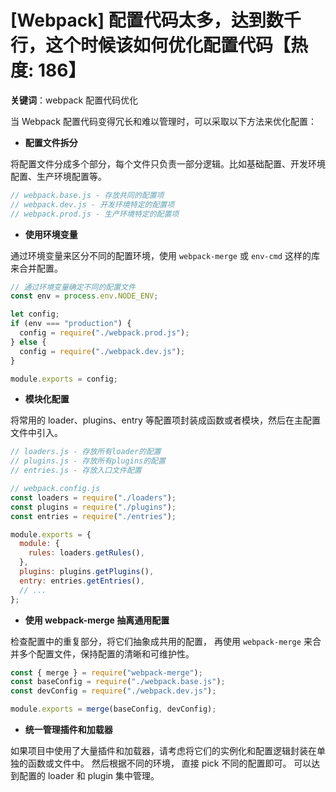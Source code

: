 # [Webpack] 配置代码太多，达到数千行，这个时候该如何优化配置代码【热度: 186】

**关键词**：webpack 配置代码优化

当 Webpack 配置代码变得冗长和难以管理时，可以采取以下方法来优化配置：

- **配置文件拆分**

将配置文件分成多个部分，每个文件只负责一部分逻辑。比如基础配置、开发环境配置、生产环境配置等。

```js
// webpack.base.js - 存放共同的配置项
// webpack.dev.js - 开发环境特定的配置项
// webpack.prod.js - 生产环境特定的配置项
```

- **使用环境变量**

通过环境变量来区分不同的配置环境，使用 `webpack-merge` 或 `env-cmd` 这样的库来合并配置。

```js
// 通过环境变量确定不同的配置文件
const env = process.env.NODE_ENV;

let config;
if (env === "production") {
  config = require("./webpack.prod.js");
} else {
  config = require("./webpack.dev.js");
}

module.exports = config;
```

- **模块化配置**

将常用的 loader、plugins、entry 等配置项封装成函数或者模块，然后在主配置文件中引入。

```js
// loaders.js - 存放所有loader的配置
// plugins.js - 存放所有plugins的配置
// entries.js - 存放入口文件配置

// webpack.config.js
const loaders = require("./loaders");
const plugins = require("./plugins");
const entries = require("./entries");

module.exports = {
  module: {
    rules: loaders.getRules(),
  },
  plugins: plugins.getPlugins(),
  entry: entries.getEntries(),
  // ...
};
```

- **使用 webpack-merge 抽离通用配置**

检查配置中的重复部分，将它们抽象成共用的配置， 再使用 `webpack-merge` 来合并多个配置文件，保持配置的清晰和可维护性。

```js
const { merge } = require("webpack-merge");
const baseConfig = require("./webpack.base.js");
const devConfig = require("./webpack.dev.js");

module.exports = merge(baseConfig, devConfig);
```

- **统一管理插件和加载器**

如果项目中使用了大量插件和加载器，请考虑将它们的实例化和配置逻辑封装在单独的函数或文件中。 然后根据不同的环境， 直接 pick 不同的配置即可。 可以达到配置的 loader 和 plugin 集中管理。